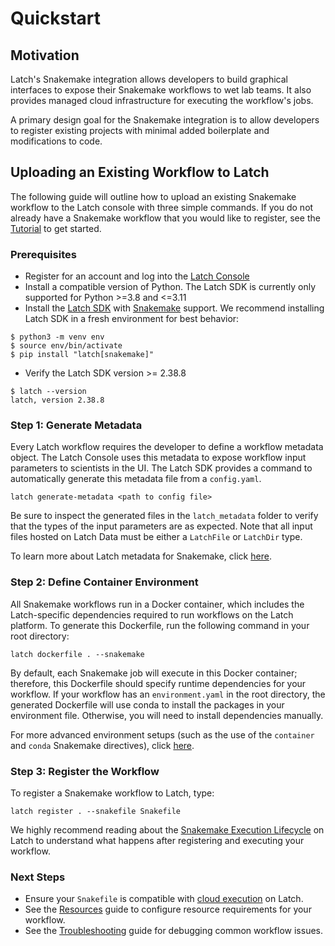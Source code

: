 # Quickstart

## Motivation

Latch's Snakemake integration allows developers to build graphical interfaces to expose their Snakemake workflows to wet lab teams. It also provides managed cloud infrastructure for executing the workflow's jobs.

A primary design goal for the Snakemake integration is to allow developers to register existing projects with minimal added boilerplate and modifications to code.

## Uploading an Existing Workflow to Latch

The following guide will outline how to upload an existing Snakemake workflow to the Latch console with three simple commands. If you do not already have a Snakemake workflow that you would like to register, see the [Tutorial](./tutorial.md) to get started.

### Prerequisites

- Register for an account and log into the [Latch Console](https://console.latch.bio)
- Install a compatible version of Python. The Latch SDK is currently only supported for Python >=3.8 and <=3.11
- Install the [Latch SDK](https://github.com/latchbio/latch#installation) with [Snakemake](https://snakemake.readthedocs.io/en/stable/getting_started/installation.html) support. We recommend installing Latch SDK in a fresh environment for best behavior:

```console
$ python3 -m venv env
$ source env/bin/activate
$ pip install "latch[snakemake]"
```

- Verify the Latch SDK version >= 2.38.8

```console
$ latch --version
latch, version 2.38.8
```

### Step 1: Generate Metadata

Every Latch workflow requires the developer to define a workflow metadata object. The Latch Console uses this metadata to expose workflow input parameters to scientists in the UI. The Latch SDK provides a command to automatically generate this metadata file from a `config.yaml`.

```console
latch generate-metadata <path to config file>
```

Be sure to inspect the generated files in the `latch_metadata` folder to verify that the types of the input parameters are as expected. Note that all input files hosted on Latch Data must be either a `LatchFile` or `LatchDir` type.

To learn more about Latch metadata for Snakemake, click [here](./metadata.md).

### Step 2: Define Container Environment

All Snakemake workflows run in a Docker container, which includes the Latch-specific dependencies required to run workflows on the Latch platform. To generate this Dockerfile, run the following command in your root directory:

```console
latch dockerfile . --snakemake
```

By default, each Snakemake job will execute in this Docker container; therefore, this Dockerfile should specify runtime dependencies for your workflow. If your workflow has an `environment.yaml` in the root directory, the generated Dockerfile will use conda to install the packages in your environment file. Otherwise, you will need to install dependencies manually.

For more advanced environment setups (such as the use of the `container` and `conda` Snakemake directives), click [here](./environments.md).

### Step 3: Register the Workflow

To register a Snakemake workflow to Latch, type:

```console
latch register . --snakefile Snakefile
```

We highly recommend reading about the [Snakemake Execution Lifecycle](./lifecycle.md) on Latch to understand what happens after registering and executing your workflow.

### Next Steps

- Ensure your `Snakefile` is compatible with [cloud execution](./cloud.md) on Latch.
- See the [Resources](./resources.md) guide to configure resource requirements for your workflow.
- See the [Troubleshooting](./troubleshooting.md) guide for debugging common workflow issues.
